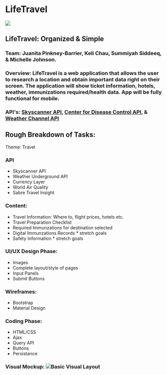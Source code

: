 # LifeTravel

![](https://upload.wikimedia.org/wikipedia/commons/thumb/f/fb/Noun_15537_ccElliotVerhaeren_travel.svg/200px-Noun_15537_ccElliotVerhaeren_travel.svg.png)

## **LifeTravel:** Organized & Simple

### **Team:** Juanita Pinkney-Barrier, Keli Chau, Summiyah Siddeeq, & Michelle Johnson.

### **Overview:** LifeTravel is a web application that allows the user to research a location and obtain important data right on their screen. The application will show ticket information, hotels, weather, immunizations required/health data. App will be fully functional for mobile.

### **API's:** [Skyscanner API](https://partners.skyscanner.net/affiliates/travel-apis/), [Center for Disease Control API](https://tools.cdc.gov/syndication/api.aspx#feedoverview), & [Weather Channel API](https://www.programmableweb.com/api/weather-channel)

## **Rough Breakdown of Tasks:**

Theme: Travel

### API
* Skyscanner API
* Weather Underground API
* Currency Layer
* World Air Quality
* Sabre Travel Insight

### Content:

* Travel Information: Where to, flight prices, hotels etc.
* Travel Preparation Checklist
* Required Immunzations for destination selected
* Digital Immunzations Records * stretch goals
* Safety Information * stretch goals

### UI/UX Design Phase:

* Images
* Complete layout/style of pages
* Input Panels
* Submit Buttons

### Wireframes:

* Bootstrap 
* Material Design

### Coding Phase:

* HTML/CSS
* Ajax
* Query API
* Buttons
* Persistance
	
### Visual Mockup: ![Basic Visual Layout](https://github.com/summiyah/travel-app/raw/master/Screen%20Shot%202017-12-04%20at%204.38.12%20PM.png)








